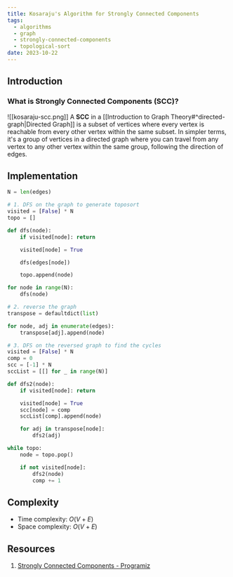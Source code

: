 ```yaml
---
title: Kosaraju's Algorithm for Strongly Connected Components
tags:
  - algorithms
  - graph
  - strongly-connected-components
  - topological-sort
date: 2023-10-22
---
```


## Introduction

### What is Strongly Connected Components (SCC)?

![[kosaraju-scc.png]]
A **SCC** in a [[Introduction to Graph Theory#^directed-graph|Directed Graph]] is a subset of vertices where every vertex is reachable from every other vertex within the same subset. In simpler terms, it's a group of vertices in a directed graph where you can travel from any vertex to any other vertex within the same group, following the direction of edges.

## Implementation

```py
N = len(edges)

# 1. DFS on the graph to generate toposort
visited = [False] * N
topo = []

def dfs(node):
    if visited[node]: return

    visited[node] = True

    dfs(edges[node])

    topo.append(node)

for node in range(N):
    dfs(node)

# 2. reverse the graph
transpose = defaultdict(list)

for node, adj in enumerate(edges):
    transpose[adj].append(node)

# 3. DFS on the reversed graph to find the cycles
visited = [False] * N
comp = 0
scc = [-1] * N
sccList = [[] for _ in range(N)]

def dfs2(node):
    if visited[node]: return

    visited[node] = True
    scc[node] = comp
    sccList[comp].append(node)

    for adj in transpose[node]:
        dfs2(adj)

while topo:
    node = topo.pop()

    if not visited[node]:
        dfs2(node)
        comp += 1

```

## Complexity

- Time complexity: $O(V+E)$
- Space complexity: $O(V+E)$

## Resources

1. [Strongly Connected Components - Programiz](https://www.programiz.com/dsa/strongly-connected-components)
